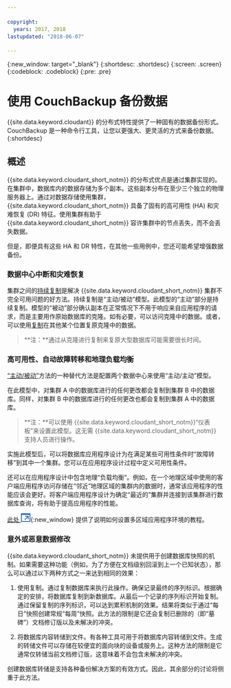```yaml
---

copyright:
  years: 2017, 2018
lastupdated: "2018-06-07"

---
```


{:new_window: target="_blank"}
{:shortdesc: .shortdesc}
{:screen: .screen}
{:codeblock: .codeblock}
{:pre: .pre}

<!-- Acrolinx: 2017-05-02 -->

# 使用 CouchBackup 备份数据

{{site.data.keyword.cloudant}} 的分布式特性提供了一种固有的数据备份形式。
CouchBackup 是一种命令行工具，让您以更强大、更灵活的方式来备份数据。
{:shortdesc}

## 概述

{{site.data.keyword.cloudant_short_notm}} 的分布式优点是通过集群实现的。在集群中，数据库内的数据存储为多个副本。这些副本分布在至少三个独立的物理服务器上。通过对数据存储使用集群，{{site.data.keyword.cloudant_short_notm}} 具备了固有的高可用性 (HA) 和灾难恢复 (DR) 特征。使用集群有助于 {{site.data.keyword.cloudant_short_notm}} 容许集群中的节点丢失，而不会丢失数据。

但是，即便具有这些 HA 和 DR 特性，在其他一些用例中，您还可能希望增强数据备份。

<div id="activepassive"></div>

### 数据中心中断和灾难恢复

集群之间的[持续复制](../api/replication.html#continuous-replication)是解决 {{site.data.keyword.cloudant_short_notm}} 集群不完全可用问题的好方法。持续复制是“主动/被动”模型。此模型的“主动”部分是持续复制。模型的“被动”部分确认副本在正常情况下不用于响应来自应用程序的请求，而是主要用作原始数据库的克隆。如有必要，可以访问克隆中的数据。或者，可以使用[复制](../api/replication.html)在其他某个位置复原克隆中的数据。

>	**注：**通过从克隆进行复制来复原大型数据库可能需要很长时间。

### 高可用性、自动故障转移和地理负载均衡

[“主动/被动”](#activepassive)方法的一种替代方法是配置两个数据中心来使用“主动/主动”模型。

在此模型中，对集群 A 中的数据库进行的任何更改都会复制到集群 B 中的数据库。同样，对集群 B 中的数据库进行的任何更改也都会复制到集群 A 中的数据库。

>	**注：**可以使用 {{site.data.keyword.cloudant_short_notm}}“仪表板”来设置此模型。这无需 {{site.data.keyword.cloudant_short_notm}} 支持人员进行操作。



实施此模型后，可以将数据库应用程序设计为在满足某些可用性条件时“故障转移”到其中一个集群。您可以在应用程序设计过程中定义可用性条件。

还可以在应用程序设计中包含地理“负载均衡”。例如，在一个地理区域中使用的客户端应用程序访问存储在“邻近”地理区域的集群内的数据时，通常该应用程序的性能应该会更好。将客户端应用程序设计为确定“最近的”集群并连接到该集群进行数据库查询，将有助于提高应用程序的性能。

[此处 ![外部链接图标](../images/launch-glyph.svg "外部链接图标")](http://www.ibm.com/developerworks/cloud/library/cl-multi-region-bluemix-apps-with-cloudant-and-dyn-trs/index.html){:new_window} 提供了说明如何设置多区域应用程序环境的教程。

### 意外或恶意数据修改

{{site.data.keyword.cloudant_short_notm}} 未提供用于创建数据库快照的机制。如果需要这种功能（例如，为了方便在文档级别回滚到上一个已知状态），那么可以通过以下两种方式之一来达到相同的效果：

1.	使用复制。通过复制数据库来执行此操作。确保记录最终的序列标识。根据确定的安排，将数据库复制到新数据库。从最后一个记录的序列标识开始复制。通过保留复制的序列标识，可以达到累积机制的效果。结果将类似于通过“每日”快照创建常规“每周”快照。此方法的限制是它还会复制已删除的（即“墓碑”）文档修订版以及未解决的冲突。

2.	将数据库内容转储到文件。有各种工具可用于将数据库内容转储到文件。生成的转储文件可以存储在较便宜的面向块的设备或服务上。这种方法的限制是它通常仅转储当前文档修订版，这意味着不会包含未解决的冲突。

创建数据库转储是支持各种备份解决方案的有效方式。因此，其余部分的讨论将侧重于此方法。

<!--
https://developer.ibm.com/clouddataservices/2016/03/22/simple-couchdb-and-cloudant-backup/

A useful approach is to have couchbackup's snapshots placed on the {{site.data.keyword.cloud}} Object Storage service, as described here:

https://developer.ibm.com/recipes/tutorials/object-storage-cloudant-backup/
-->
